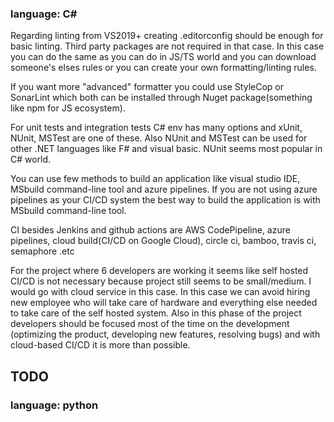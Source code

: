 ### language: C#

Regarding linting from VS2019+ creating .editorconfig should be enough for basic linting. Third party packages are not required in that case. In this case you can do the same as you can do in JS/TS world and you can download someone's elses rules or you can create your own formatting/linting rules.

If you want more "advanced" formatter you could use StyleCop or SonarLint which both can be installed through Nuget package(something like npm for JS ecosystem).  

For unit tests and integration tests C# env has many options and xUnit, NUnit, MSTest are one of these. Also NUnit and MSTest can be used for other .NET languages like F# and visual basic. NUnit seems most popular in C# world.

You can use few methods to build an application like visual studio IDE, MSbuild command-line tool and azure pipelines. If you are not using
azure pipelines as your CI/CD system the best way to build the application is with MSbuild command-line tool.

CI besides Jenkins and github actions are AWS CodePipeline, azure pipelines, cloud build(CI/CD on Google Cloud), circle ci, bamboo, travis ci, semaphore .etc

For the project where 6 developers are working it seems like self hosted CI/CD is not necessary because project still seems to be small/medium. I would go with cloud service in this case. In this case we can avoid hiring new employee who will take care of hardware and everything else needed to take care of the self hosted system.
Also in this phase of the project developers should be focused most of the time on the development (optimizing the product, developing new features, resolving bugs) and with cloud-based CI/CD it is more than possible.


## TODO 
### language: python